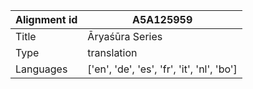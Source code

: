 |Alignment id | A5A125959
| --- | --- 
|Title | Āryaśūra Series 
|Type | translation
|Languages | ['en', 'de', 'es', 'fr', 'it', 'nl', 'bo']